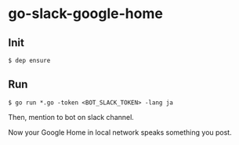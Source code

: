 # go-slack-google-home

## Init
```
$ dep ensure
```

## Run
```
$ go run *.go -token <BOT_SLACK_TOKEN> -lang ja
```

Then, mention to bot on slack channel.

Now your Google Home in local network speaks something you post.
